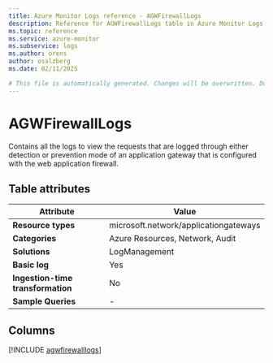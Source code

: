 ```yaml
---
title: Azure Monitor Logs reference - AGWFirewallLogs
description: Reference for AGWFirewallLogs table in Azure Monitor Logs.
ms.topic: reference
ms.service: azure-monitor
ms.subservice: logs
ms.author: orens
author: osalzberg
ms.date: 02/11/2025

# This file is automatically generated. Changes will be overwritten. Do not change this file directly.
---
```


# AGWFirewallLogs

Contains all the logs to view the requests that are logged through either detection or prevention mode of an application gateway that is configured with the web application firewall.


## Table attributes

|Attribute|Value|
|---|---|
|**Resource types**|microsoft.network/applicationgateways|
|**Categories**|Azure Resources, Network, Audit|
|**Solutions**| LogManagement|
|**Basic log**|Yes|
|**Ingestion-time transformation**|No|
|**Sample Queries**|-|



## Columns
  
[!INCLUDE [agwfirewalllogs](~/reusable-content/ce-skilling/azure/includes/azure-monitor/reference/tables/agwfirewalllogs-include.md)]
